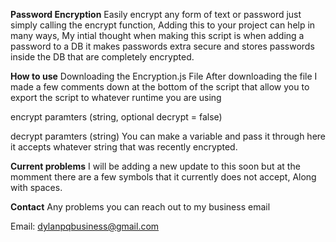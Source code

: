 **Password Encryption**
Easily encrypt any form of text or password just simply calling the encrypt function, Adding this to your project can help in many ways, My intial thought when making this script is
when adding a password to a DB it makes passwords extra secure and stores passwords inside the DB that are completely encrypted.

**How to use**
Downloading the Encryption.js File
After downloading the file I made a few comments down at the bottom of the script that allow you to export the script to whatever runtime you are using

encrypt paramters (string, optional decrypt = false) 

decrypt paramters (string) 
You can make a variable and pass it through here it accepts whatever string that was recently encrypted.

**Current problems**
I will be adding a new update to this soon but at the momment there are a few symbols that it currently does not accept, Along with spaces.

**Contact**
Any problems you can reach out to my business email 

Email: dylanpqbusiness@gmail.com
